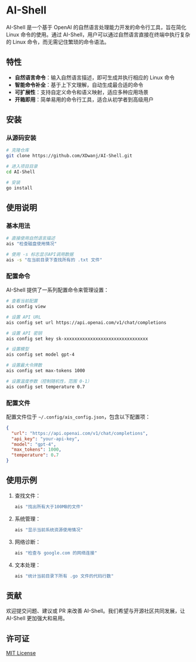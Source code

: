 # AI-Shell

AI-Shell 是一个基于 OpenAI 的自然语言处理能力开发的命令行工具，旨在简化 Linux 命令的使用。通过 AI-Shell，用户可以通过自然语言直接在终端中执行复杂的 Linux 命令，而无需记住繁琐的命令语法。

## 特性

- **自然语言命令**：输入自然语言描述，即可生成并执行相应的 Linux 命令
- **智能命令补全**：基于上下文理解，自动生成最合适的命令
- **可扩展性**：支持自定义命令和语义映射，适应多种应用场景
- **开箱即用**：简单易用的命令行工具，适合从初学者到高级用户

## 安装

### 从源码安装

```bash
# 克隆仓库
git clone https://github.com/XDwanj/AI-Shell.git

# 进入项目目录
cd AI-Shell

# 安装
go install
```

## 使用说明

### 基本用法

```bash
# 直接使用自然语言描述
ais "检查磁盘使用情况"

# 使用 -s 标志显示API调用数据
ais -s "在当前目录下查找所有的 .txt 文件"
```

### 配置命令

AI-Shell 提供了一系列配置命令来管理设置：

```bash
# 查看当前配置
ais config view

# 设置 API URL
ais config set url https://api.openai.com/v1/chat/completions

# 设置 API 密钥
ais config set key sk-xxxxxxxxxxxxxxxxxxxxxxxxxxxxxxxx

# 设置模型
ais config set model gpt-4

# 设置最大令牌数
ais config set max-tokens 1000

# 设置温度参数（控制随机性，范围 0-1）
ais config set temperature 0.7
```

### 配置文件

配置文件位于 `~/.config/ais_config.json`，包含以下配置项：

```json
{
  "url": "https://api.openai.com/v1/chat/completions",
  "api_key": "your-api-key",
  "model": "gpt-4",
  "max_tokens": 1000,
  "temperature": 0.7
}
```

## 使用示例

1. 查找文件：

   ```bash
   ais "找出所有大于100MB的文件"
   ```

2. 系统管理：

   ```bash
   ais "显示当前系统资源使用情况"
   ```

3. 网络诊断：

   ```bash
   ais "检查与 google.com 的网络连接"
   ```

4. 文本处理：

   ```bash
   ais "统计当前目录下所有 .go 文件的代码行数"
   ```

## 贡献

欢迎提交问题、建议或 PR 来改善 AI-Shell。我们希望与开源社区共同发展，让 AI-Shell 更加强大和易用。

## 许可证

[MIT License](LICENSE)
